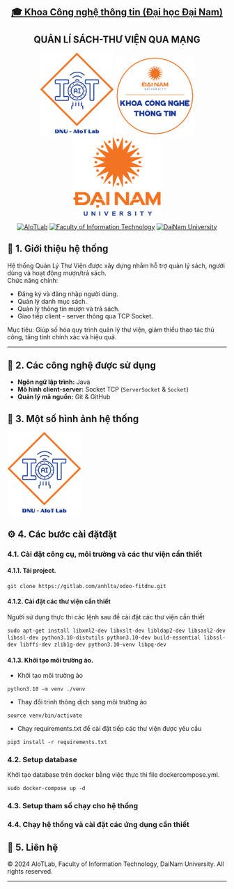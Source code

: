 <h2 align="center">
    <a href="https://dainam.edu.vn/vi/khoa-cong-nghe-thong-tin">
    🎓 Khoa Công nghệ thông tin (Đại học Đại Nam)
    </a>
</h2>
<h2 align="center">
    QUẢN LÍ SÁCH-THƯ VIỆN QUA MẠNG
</h2>
<div align="center">
    <p align="center">
        <img src="aiotlab_logo.png" alt="AIoTLab Logo" width="170"/>
        <img src="fitdnu_logo (3).png" alt="AIoTLab Logo" width="180"/>
        <img src="dnu_logo.png" alt="DaiNam University Logo" width="200"/>
    </p>

[![AIoTLab](https://img.shields.io/badge/AIoTLab-green?style=for-the-badge)](https://www.facebook.com/DNUAIoTLab)
[![Faculty of Information Technology](https://img.shields.io/badge/Faculty%20of%20Information%20Technology-blue?style=for-the-badge)](https://dainam.edu.vn/vi/khoa-cong-nghe-thong-tin)
[![DaiNam University](https://img.shields.io/badge/DaiNam%20University-orange?style=for-the-badge)](https://dainam.edu.vn)

</div>

## 📖 1. Giới thiệu hệ thống
Hệ thống Quản Lý Thư Viện được xây dựng nhằm hỗ trợ quản lý sách, người dùng và hoạt động mượn/trả sách.  
Chức năng chính:
- Đăng ký và đăng nhập người dùng.
- Quản lý danh mục sách.
- Quản lý thông tin mượn và trả sách.
- Giao tiếp client - server thông qua TCP Socket.

Mục tiêu: Giúp số hóa quy trình quản lý thư viện, giảm thiểu thao tác thủ công, tăng tính chính xác và hiệu quả.

---


## 🔧 2. Các công nghệ được sử dụng
- **Ngôn ngữ lập trình:** Java
- **Mô hình client-server:** Socket TCP (`ServerSocket` & `Socket`)
- **Quản lý mã nguồn:** Git & GitHub

## 🚀 3. Một số hình ảnh hệ thống
<img src="aiotlab_logo.png" alt="User" width="170"/>

## ⚙️ 4. Các bước cài đặtđặt

### 4.1. Cài đặt công cụ, môi trường và các thư viện cần thiết

#### 4.1.1. Tải project.
```
git clone https://gitlab.com/anhlta/odoo-fitdnu.git
```
#### 4.1.2. Cài đặt các thư viện cần thiết
Người sử dụng thực thi các lệnh sau đề cài đặt các thư viện cần thiết

```
sudo apt-get install libxml2-dev libxslt-dev libldap2-dev libsasl2-dev libssl-dev python3.10-distutils python3.10-dev build-essential libssl-dev libffi-dev zlib1g-dev python3.10-venv libpq-dev
```
#### 4.1.3. Khởi tạo môi trường ảo.
- Khởi tạo môi trường ảo
```
python3.10 -m venv ./venv
```
- Thay đổi trình thông dịch sang môi trường ảo
```
source venv/bin/activate
```
- Chạy requirements.txt để cài đặt tiếp các thư viện được yêu cầu
```
pip3 install -r requirements.txt
```
### 4.2. Setup database

Khởi tạo database trên docker bằng việc thực thi file dockercompose.yml.
```
sudo docker-compose up -d
```
### 4.3. Setup tham số chạy cho hệ thống

### 4.4. Chạy hệ thống và cài đặt các ứng dụng cần thiết


## 📝 5. Liên hệ

© 2024 AIoTLab, Faculty of Information Technology, DaiNam University. All rights reserved.

---

    
